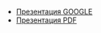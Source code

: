 - [Презентация GOOGLE](https://docs.google.com/presentation/d/e/2PACX-1vS2jasVl1K6DjtdtFZiHgieDy8f11QABHOZ15iXIUuogRyin_V7skF6AiOqvoJfDjGHogzS1Z0APiUf/pub?start=false&loop=false&delayms=60000)
- [Презентация PDF](src/main/resources/Java%20concurrency.pdf)